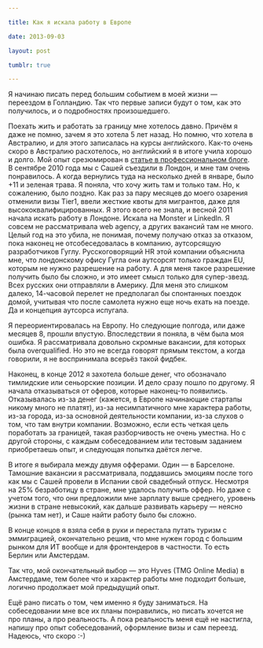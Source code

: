 ```yaml
---

title: Как я искала работу в Европе

date: 2013-09-03

layout: post

tumblr: true

---
```

Я начинаю писать перед большим событием в моей жизни — переездом в Голландию. Так что первые записи будут о том, как это получилось, и о подробностях произошедшего.

<excerpt/>

Поехать жить и работать за границу мне хотелось давно. Причём я даже не помню, зачем я это хотела 5 лет назад. Но помню, что хотела в Австралию, и для этого записалась на курсы английского. Как-то очень скоро в Австралию расхотелось, но английский я в итоге учила хорошо и долго. Мой опыт срезюмирован в [статье в профессиональном блоге](/ru/issues/learn-english/).
В сентябре 2010 года мы с Сашей съездили в Лондон, и мне там очень понравилось. А когда вернулись туда на несколько дней в январе, было +11 и зеленая трава. Я поняла, что хочу жить там и только там. Но, к сожалению, было поздно. Как раз за пару месяцев до моего озарения отменили визы Tier1, ввели жесткие квоты для мигрантов, даже для высококвалифицированных.
Я этого всего не знала, и весной 2011 начала искать работу в Лондоне. Искала на Monster и LinkedIn. Я совсем не рассматривала web agency, а других вакансий там не много. Целый год на это убила, не понимая, почему получаю отказ за отказом, пока наконец не отсобеседовалась в компанию, аутсорсящую разработчиков Гуглу. Русскоговорящий HR этой компании объяснила мне, что лондонскому офису Гугла они аутсорсят только граждан EU, которым не нужно разрешение на работу. А для меня такое разрешение получить было бы сложно, и это имеет смысл только для супер-звезд. Всех русских они отправляли в Америку. Для меня это слишком далеко, 14-часовой перелет не предполагал бы спонтанных поездок домой, учитывая что после самолета нужно еще ночь ехать на поезде. Да и концепция аутсорса испугала.

Я переориентировалась на Европу. Но следующие полгода, или даже месяцев 8, прошли впустую. Впоследствии я поняла, в чём была моя ошибка. Я рассматривала довольно скромные вакансии, для которых была overqualified. Но это не всегда говорят прямым текстом, а когда говорили, я не воспринимала всерьёз такой фидбек.

Наконец, в конце 2012 я захотела больше денег, что обозначало тимлидские или сеньорские позиции. И дело сразу пошло по другому. Я начала отказываться от оферов, которые наконец-то появились. Отказывалась из-за денег (кажется, в Европе начинающие стартапы никому много не платят), из-за несимпатичного мне характера работы, из-за города, из-за основной деятельности компании, из-за слухов о том, что там внутри компании.
Возможно, если есть четкая цель поработать за границей, такая разборчивость не очень уместна. Но с другой стороны, с каждым собеседованием или тестовым заданием приобретаешь опыт, и следующая попытка даётся легче.

В итоге я выбирала между двумя офферами. Один — в Барселоне. Тамошние вакансии я рассматривала, поддавшись эмоциям после того как мы с Сашей провели в Испании свой свадебный отпуск. Несмотря на 25% безработицу в стране, мне удалось получить оффер. Но даже с учетом того, что они предложили мне зарплату выше среднего, уровень жизни в стране невысокий, как дальше развивать карьеру — неясно (рынка там нет), и Саше найти работу было бы сложно.

В конце концов я взяла себя в руки и перестала путать туризм с эммиграцией, окончательно решив, что мне нужен город с большим рынком для ИТ вообще и для фронтендеров в частности. То есть Берлин или Амстердам.

Так что, мой окончательный выбор — это Hyves (TMG Online Media) в Амстердаме, тем более что и характер работы мне подходит больше, логично продолжает мой предыдущий опыт.

Ещё рано писать о том, чем именно я буду заниматься. На собеседовании мне все их планы понравились, но писать хочется не про планы, а про реальность.
А пока реальность меня ещё не настигла, напишу про опыт собеседований, оформление визы и сам переезд. Надеюсь, что скоро :-)


